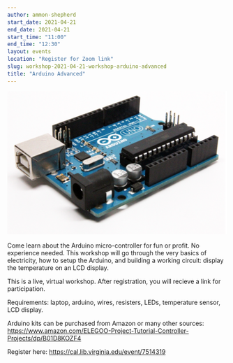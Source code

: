```yaml
---
author: ammon-shepherd
start_date: 2021-04-21
end_date: 2021-04-21
start_time: "11:00"
end_time: "12:30"
layout: events
location: "Register for Zoom link"
slug: workshop-2021-04-21-workshop-arduino-advanced
title: "Arduino Advanced"
---
```


![Arduino Advanced](/assets/post-media/workshops/arduino.png)

Come learn about the Arduino micro-controller for fun or profit. No experience needed. This workshop will go through the very basics of electricity, how to setup the Arduino, and building a working circuit: display the temperature on an LCD display.

This is a live, virtual workshop. After registration, you will recieve a link for participation. 

Requirements: laptop, arduino, wires, resisters, LEDs, temperature sensor, LCD display.


Arduino kits can be purchased from Amazon or many other sources: https://www.amazon.com/ELEGOO-Project-Tutorial-Controller-Projects/dp/B01D8KOZF4


Register here: [https://cal.lib.virginia.edu/event/7514319 ](https://cal.lib.virginia.edu/event/7514319)
